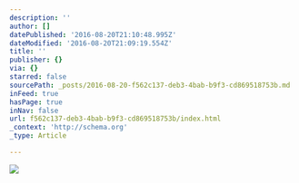 ```yaml
---
description: ''
author: []
datePublished: '2016-08-20T21:10:48.995Z'
dateModified: '2016-08-20T21:09:19.554Z'
title: ''
publisher: {}
via: {}
starred: false
sourcePath: _posts/2016-08-20-f562c137-deb3-4bab-b9f3-cd869518753b.md
inFeed: true
hasPage: true
inNav: false
url: f562c137-deb3-4bab-b9f3-cd869518753b/index.html
_context: 'http://schema.org'
_type: Article

---
```

![](https://the-grid-user-content.s3-us-west-2.amazonaws.com/4f57e22d-dff5-4071-a961-0d1702f70308.jpg)